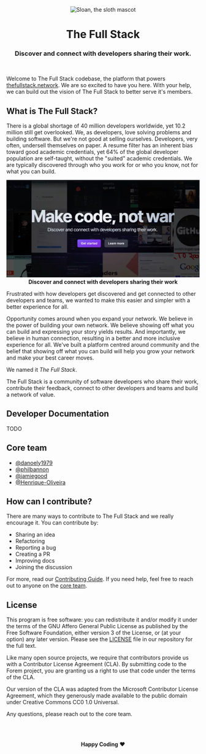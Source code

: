 <div align="center">
<img alt="Sloan, the sloth mascot" width="120px" src="https://thefullstack.network/assets/icons/thefullstack-circle.webp">
  <br>
  <h1>The Full Stack</h1>
  <h3>Discover and connect with developers sharing their work.</h3>
</div>
<br>

Welcome to The Full Stack codebase, the platform that powers
[thefullstack.network](https://thefullstack.network). We are so excited to
have you here. With your help, we can build out the vision of The Full
Stack to better serve it's members.

## What is The Full Stack?

There is a global shortage of 40 million developers worldwide, yet 10.2
million still get overlooked. We, as developers, love solving problems
and building software. But we're not good at selling ourselves.
Developers, very often, undersell themselves on paper. A resume filter
has an inherent bias toward good academic credentials, yet 64% of the
global developer population are self-taught, without the "suited"
academic credentials. We are typically discovered through who you work
for or who you know, not for what you can build.

<p align="center">
    <img src="/assets/cover.webp" alt="The Full Stack cover" width="620">
    <br>
    <strong>Discover and connect with developers sharing their work</strong>
</p>

Frustrated with how developers get discovered and get connected to other
developers and teams, we wanted to make this easier and simpler with a
better experience for all.

Opportunity comes around when you expand your network. We believe in the
power of building your own network. We believe showing off what you can
build and expressing your story yields results. And importantly, we
believe in human connection, resulting in a better and more inclusive
experience for all. We've built a platform centred around community and
the belief that showing off what you can build will help you grow your
network and make your best career moves.

We named it _The Full Stack_.

The Full Stack is a community of software developers who share their work,
contribute their feedback, connect to other developers and teams and build
a network of value.

## Developer Documentation

TODO

## Core team

- [@danoely1979](https://github.com/danoely1979)
- [@philbannon](https://github.com/philbannon)
- [@jamiegood](https://github.com/jamiegood)
- [@Henrique-Oliveira](https://github.com/Henrique-Oliveira)

## How can I contribute?

There are many ways to contribute to The Full Stack and we really encourage it.
You can contribute by:

- Sharing an idea
- Refactoring
- Reporting a bug
- Creating a PR
- Improving docs
- Joining the discussion

For more, read our [Contributing Guide](CONTRIBUTING.md). If you need help, feel
free to reach out to anyone on the [core team](#core-team).

## License

This program is free software: you can redistribute it and/or modify it under
the terms of the GNU Affero General Public License as published by the Free
Software Foundation, either version 3 of the License, or (at your option) any
later version. Please see the [LICENSE](./LICENSE.md) file in our repository for
the full text.

Like many open source projects, we require that contributors provide us with a
Contributor License Agreement (CLA). By submitting code to the Forem project,
you are granting us a right to use that code under the terms of the CLA.

Our version of the CLA was adapted from the Microsoft Contributor License
Agreement, which they generously made available to the public domain under
Creative Commons CC0 1.0 Universal.

Any questions, please reach out to the core team.

<br>

<p align="center">
  <br>
  <strong>Happy Coding</strong> ❤️
</p>
